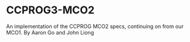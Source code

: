 # CCPROG3-MCO2
An implementation of the CCPROG MCO2 specs, continuing on from our MCO1. By Aaron Go and John Liong
